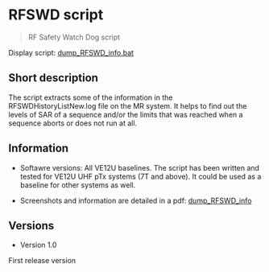 # RFSWD script
> RF Safety Watch Dog script

Display script: [dump_RFSWD_info.bat](https://github.com/FranckMauconduit/MRI-packages-siemens/blob/main/RFSWD_script/dump_RFSWD_info.bat)

## Short description

The script extracts some of the information in the RFSWDHistoryListNew.log file on the MR system. It helps to find out the levels of SAR of a sequence and/or the limits that was reached when a sequence aborts or does not run at all.

## Information

- Softawre versions: All VE12U baselines. The script has been written and tested for VE12U UHF pTx systems (7T and above). It could be used as a baseline for other systems as well.

- Screenshots and information are detailed in a pdf: [dump_RFSWD_info](https://github.com/FranckMauconduit/MRI-packages-siemens/blob/main/RFSWD_script/dump_RFSWD_info.pdf)

## Versions

- Version 1.0

First release version
